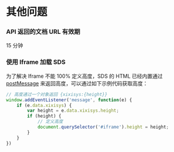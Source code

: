 # 其他问题

### API 返回的文档 URL 有效期
15 分钟

### 使用 Iframe 加载 SDS
为了解决 Iframe 不能 100% 定义高度，SDS 的 HTML 已经内置通过 [postMessage](https://developer.mozilla.org/en-US/docs/Web/API/Window/postMessage) 来返回高度，可以通过如下示例代码获取高度：
```javascript
// 高度通过一个对象返回 {xixisys:{height}}
window.addEventListener('message', function(e) {
    if (e.data.xixisys) {
        var height = e.data.xixisys.height;
        if (height) {
            // 定义高度
            document.querySelector('#iframe').height = height;
        }
    }
})
```